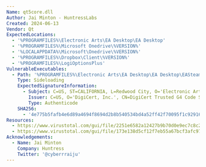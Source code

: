 ```yaml
---
Name: qt5core.dll
Author: Jai Minton - HuntressLabs
Created: 2024-06-13
Vendor: Qt
ExpectedLocations:
  - '%PROGRAMFILES%\Electronic Arts\EA Desktop\EA Desktop'
  - '%PROGRAMFILES%\Microsoft Onedrive\%VERSION%'
  - '%LOCALAPPDATA%\Microsoft\Onedrive\%VERSION%'
  - '%PROGRAMFILES%\Dropbox\Client\%VERSION%'
  - '%PROGRAMFILES%\LogiOptionsPlus'
VulnerableExecutables:
  - Path: '%PROGRAMFILES%\Electronic Arts\EA Desktop\EA Desktop\EASteamProxy.exe'
    Type: Sideloading
    ExpectedSignatureInformation:
      - Subject: C=US, ST=CALIFORNIA, L=Redwood City, O='Electronic Arts, Inc.', OU=EAC, CN='Electronic Arts, Inc.'
        Issuer: C=US, O='DigiCert, Inc.', CN=DigiCert Trusted G4 Code Signing RSA4096 SHA384 2021 CA1
        Type: Authenticode
    SHA256:
      - '4e775b5fafb4e6d89a4694f8694d2b8b540534bd4a52ff42f70095f1c929160e'
Resources:
  - https://www.virustotal.com/gui/file/2251e6582a12427b9b70d0e9ec7c8c27debe22b0a08b6ff6be46f4fb8914338c
  - https://www.virustotal.com/gui/file/173e138d5cf12f7eb55a67bcf3afc97ac1d7598fe4290ca4f125f28692e90fed
Acknowledgements:
  - Name: Jai Minton
    Company: Huntress
    Twitter: '@cyberrraiju'
---
```



